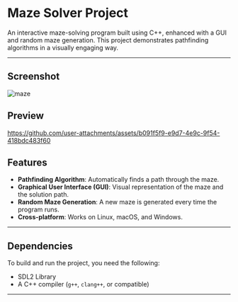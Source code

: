 #  Maze Solver Project

An interactive maze-solving program built using C++, enhanced with a GUI and random maze generation. This project demonstrates pathfinding algorithms in a visually engaging way.

---

##  Screenshot
![maze](https://github.com/user-attachments/assets/ef897c34-e72e-4dc2-96ad-63ef0afbc4f4)

##  Preview
https://github.com/user-attachments/assets/b091f5f9-e9d7-4e9c-9f54-418bdc483f60


##  Features

- **Pathfinding Algorithm**: Automatically finds a path through the maze.
-  **Graphical User Interface (GUI)**: Visual representation of the maze and the solution path.
-  **Random Maze Generation**: A new maze is generated every time the program runs.
-  **Cross-platform**: Works on Linux, macOS, and Windows.

---

##  Dependencies

To build and run the project, you need the following:

- SDL2 Library 
- A C++ compiler (`g++`, `clang++`, or compatible)

---
